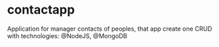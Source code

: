 # contactapp
Application for manager contacts of peoples, that app create one CRUD with technologies: @NodeJS, @MongoDB
